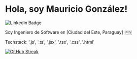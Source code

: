 
# Hola, soy Mauricio González!

![Linkedin Badge](https://img.shields.io/badge/www.linkedin.com%2Fin%2Fing-mauricio-gonzalez)

Soy Ingeniero de Software en [Ciudad del Este, Paraguay] 🇵🇾 

Techstack: '.js', '.ts', '.jsx', '.tsx', '.css', '.html'

[![GitHub Streak](https://streak-stats.demolab.com?user=mauridevcde)](https://git.io/streak-stats)
